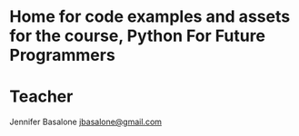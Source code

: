 Home for code examples and assets for the course, Python For Future Programmers 
====

Teacher
==
Jennifer Basalone jbasalone@gmail.com 
